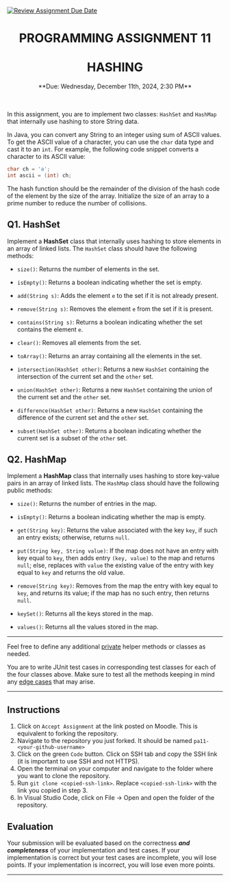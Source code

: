 
[![Review Assignment Due Date](https://classroom.github.com/assets/deadline-readme-button-22041afd0340ce965d47ae6ef1cefeee28c7c493a6346c4f15d667ab976d596c.svg)](https://classroom.github.com/a/4TIv-oW9)

<center><h1>PROGRAMMING ASSIGNMENT 11
<br/><br/>HASHING</h1>
**Due: Wednesday, December 11th, 2024, 2:30 PM**</center>
<br/>

<br/>

In this assignment, you are to implement two classes: `HashSet` and `HashMap` that internally use hashing to store String data. 

In Java, you can convert any String to an integer using sum of ASCII values. To get the ASCII value of a character, you can use the `char` data type and cast it to an `int`. For example, the following code snippet converts a character to its ASCII value:

```java
char ch = 'a';
int ascii = (int) ch;
```

The hash function should be the remainder of the division of the hash code of the element by the size of the array. Initialize the size of an array to a prime number to reduce the number of collisions. 

## Q1. HashSet

Implement a **HashSet** class that internally uses hashing to store elements in an array of linked lists. The `HashSet` class should have the following methods:

- `size()`: Returns the number of elements in the set.

- `isEmpty()`: Returns a boolean indicating whether the set is empty.

- `add(String s)`: Adds the element `e` to the set if it is not already present.

- `remove(String s)`: Removes the element `e` from the set if it is present.

- `contains(String s)`: Returns a boolean indicating whether the set contains the element `e`.

- `clear()`: Removes all elements from the set.

- `toArray()`: Returns an array containing all the elements in the set.

- `intersection(HashSet other)`: Returns a new `HashSet` containing the intersection of the current set and the `other` set.

- `union(HashSet other)`: Returns a new `HashSet` containing the union of the current set and the `other` set.

- `difference(HashSet other)`: Returns a new `HashSet` containing the difference of the current set and the `other` set.

- `subset(HashSet other)`: Returns a boolean indicating whether the current set is a subset of the `other` set.

## Q2. HashMap

Implement a **HashMap** class that internally uses hashing to store key-value pairs in an array of linked lists. The `HashMap` class should have the following public methods:

- `size()`: Returns the number of entries in the map.

- `isEmpty()`: Returns a boolean indicating whether the map is empty.

- `get(String key)`: Returns the value associated with the key `key`, if such an entry exists; otherwise, returns `null`.

- `put(String key, String value)`: If the map does not have an entry with key equal to `key`, then adds entry `(key, value)` to the map and returns `null`; else, replaces with `value` the existing value of the entry with key equal to `key` and returns the old value.

- `remove(String key)`: Removes from the map the entry with key equal to `key`, and returns its value; if the map has no such entry, then returns `null`.

- `keySet()`: Returns all the keys stored in the map.

- `values()`: Returns all the values stored in the map.

--- 

Feel free to define any additional <u>private</u> helper methods or classes as needed. 

You are to write JUnit test cases in corresponding test classes for each of the four classes above. Make sure to test all the methods keeping in mind any <u>edge cases</u> that may arise.

---

## **Instructions**
1. Click on `Accept Assignment` at the link posted on Moodle. This is equivalent to forking the repository.</font>
2. Navigate to the repository you just forked. It should be named `pa11-<your-github-username>`
3. Click on the green `Code` button. Click on SSH tab and copy the SSH link (it is important to use SSH and not HTTPS).
4. Open the terminal on your computer and navigate to the folder where you want to clone the repository.
5. Run `git clone <copied-ssh-link>`. Replace `<copied-ssh-link>` with the link you copied in step 3.
6. In Visual Studio Code, click on File -> Open and open the folder of the repository. 

## Evaluation

Your submission will be evaluated based on the correctness **_and completeness_** of your implementation and test cases. If your implementation is correct but your test cases are incomplete, you will lose points. If your implementation is incorrect, you will lose even more points.

---